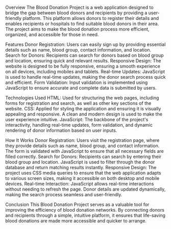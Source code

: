 Overview
The Blood Donation Project is a web application designed to bridge the gap between blood donors and recipients by providing a user-friendly platform. This platform allows donors to register their details and enables recipients or hospitals to find suitable blood donors in their area. The project aims to make the blood donation process more efficient, organized, and accessible for those in need.

Features
Donor Registration: Users can easily sign up by providing essential details such as name, blood group, contact information, and location.
Search for Donors: Recipients can search for donors based on blood group and location, ensuring quick and relevant results.
Responsive Design: The website is designed to be fully responsive, ensuring a smooth experience on all devices, including mobiles and tablets.
Real-time Updates: JavaScript is used to handle real-time updates, making the donor search process quick and efficient.
Form Validation: Input validation is implemented using JavaScript to ensure accurate and complete data is submitted by users.

Technologies Used
HTML: Used for structuring the web pages, including forms for registration and search, as well as other key sections of the website.
CSS: Applied for styling the application and ensuring it is visually appealing and responsive. A clean and modern design is used to make the user experience intuitive.
JavaScript: The backbone of the project's interactivity, handling real-time updates, form validation, and dynamic rendering of donor information based on user inputs.

How It Works
Donor Registration: Users visit the registration page, where they provide details such as name, blood group, and contact information. The form is validated with JavaScript to ensure that all necessary fields are filled correctly.
Search for Donors: Recipients can search by entering their blood group and location. JavaScript is used to filter through the donor database and return matching results instantly.
Responsive Design: The project uses CSS media queries to ensure that the web application adapts to various screen sizes, making it accessible on both desktop and mobile devices.
Real-time Interaction: JavaScript allows real-time interactions without needing to refresh the page. Donor details are updated dynamically, making the search process seamless and user-friendly.

Conclusion
This Blood Donation Project serves as a valuable tool for improving the efficiency of blood donation networks. By connecting donors and recipients through a simple, intuitive platform, it ensures that life-saving blood donations are made more accessible and quicker to arrange.

